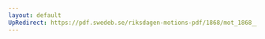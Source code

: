 ```yaml
---
layout: default
UpRedirect: https://pdf.swedeb.se/riksdagen-motions-pdf/1868/mot_1868__ak__00027/mot_1868__ak__00027_002.pdf
---
```

